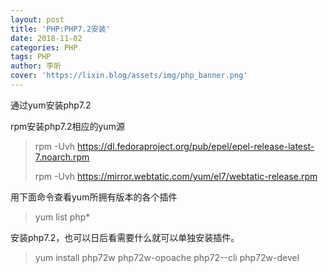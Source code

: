 ```yaml
---
layout: post
title: 'PHP:PHP7.2安装'
date: 2018-11-02
categories: PHP
tags: PHP
author: 李昕
cover: 'https://lixin.blog/assets/img/php_banner.png'
---
```


通过yum安装php7.2

rpm安装php7.2相应的yum源

>rpm -Uvh https://dl.fedoraproject.org/pub/epel/epel-release-latest-7.noarch.rpm
>
>rpm -Uvh https://mirror.webtatic.com/yum/el7/webtatic-release.rpm


用下面命令查看yum所拥有版本的各个插件

>yum list php*


安装php7.2，也可以日后看需要什么就可以单独安装插件。

>yum install php72w php72w-opoache php72--cli  php72w-devel